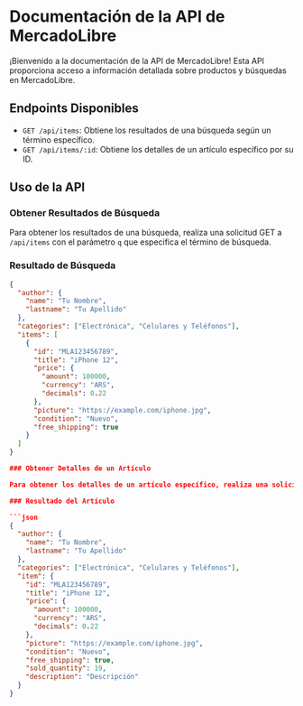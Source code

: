 # Documentación de la API de MercadoLibre

¡Bienvenido a la documentación de la API de MercadoLibre! Esta API proporciona acceso a información detallada sobre productos y búsquedas en MercadoLibre.

## Endpoints Disponibles

- `GET /api/items`: Obtiene los resultados de una búsqueda según un término específico.
- `GET /api/items/:id`: Obtiene los detalles de un artículo específico por su ID.

## Uso de la API

### Obtener Resultados de Búsqueda

Para obtener los resultados de una búsqueda, realiza una solicitud GET a `/api/items` con el parámetro `q` que especifica el término de búsqueda.

### Resultado de Búsqueda

```json
{
  "author": {
    "name": "Tu Nombre",
    "lastname": "Tu Apellido"
  },
  "categories": ["Electrónica", "Celulares y Teléfonos"],
  "items": [
    {
      "id": "MLA123456789",
      "title": "iPhone 12",
      "price": {
        "amount": 100000,
        "currency": "ARS",
        "decimals": 0.22
      },
      "picture": "https://example.com/iphone.jpg",
      "condition": "Nuevo",
      "free_shipping": true
    }
  ]
}

### Obtener Detalles de un Artículo

Para obtener los detalles de un artículo específico, realiza una solicitud GET a `/api/items/:id` donde `:id` es el ID único del artículo.

### Resultado del Artículo

```json
{
  "author": {
    "name": "Tu Nombre",
    "lastname": "Tu Apellido"
  },
  "categories": ["Electrónica", "Celulares y Teléfonos"],
  "item": {
    "id": "MLA123456789",
    "title": "iPhone 12",
    "price": {
      "amount": 100000,
      "currency": "ARS",
      "decimals": 0.22
    },
    "picture": "https://example.com/iphone.jpg",
    "condition": "Nuevo",
    "free_shipping": true,
    "sold_quantity": 19, 
    "description": "Descripción"
  }
}
